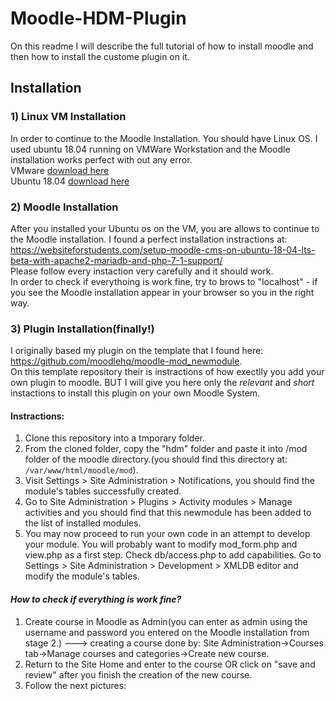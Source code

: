 # Moodle-HDM-Plugin
On this readme I will describe the full tutorial of how to install moodle and then how to install the custome plugin on it.

## Installation

### 1) Linux VM Installation
In order to continue to the Moodle Installation. You should have Linux OS.
I used ubuntu 18.04 running on VMWare Workstation and the Moodle installation works perfect with out any error.  
VMware [download here](https://www.vmware.com/products/workstation-pro/workstation-pro-evaluation.html)  
Ubuntu 18.04 [download here](https://www.ubuntu.com/download/desktop/thank-you?country=IL&version=18.04.1&architecture=amd64)


### 2) Moodle Installation
After you installed your Ubuntu os on the VM, you are allows to continue to the Moodle installation.
I found a perfect installation instractions at: https://websiteforstudents.com/setup-moodle-cms-on-ubuntu-18-04-lts-beta-with-apache2-mariadb-and-php-7-1-support/  
Please follow every instaction very carefully and it should work.   
In order to check if everythoing is work fine, try to brows to "localhost" - if you see the Moodle installation appear in your browser so you in the right way.

### 3) Plugin Installation(finally!)
I originally based my plugin on the template that I found here: https://github.com/moodlehq/moodle-mod_newmodule.  
On this template repository their is instractions of how exectlly you add your own plugin to moodle. BUT I will give you here only the *relevant* and *short* instactions to install this plugin on your own Moodle System.

#### Instractions:
1. Clone this repository into a tmporary folder.
2. From the cloned folder, copy the "hdm" folder and paste it into /mod folder of the moodle directory.(you should find this directory at: `/var/www/html/moodle/mod`).  
3. Visit Settings > Site Administration > Notifications, you should find the module's tables successfully created.    
4. Go to Site Administration > Plugins > Activity modules > Manage activities and you should find that this newmodule has been added to the list of installed modules.  
5. You may now proceed to run your own code in an attempt to develop your module. You will probably want to modify mod_form.php and view.php as a first step. Check db/access.php to add capabilities. Go to Settings > Site Administration > Development > XMLDB editor and modify the module's tables.

#### *How to check if everything is work fine?*
1. Create course in Moodle as Admin(you can enter as admin using the username and password you entered on the Moodle installation from stage 2.) ---> creating a course done by: Site Administration->Courses tab->Manage courses and categories->Create new course.  
2. Return to the Site Home and enter to the course OR click on "save and review" after you finish the creation of the new course.
3. Follow the next pictures:
